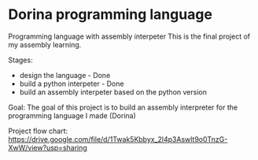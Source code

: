# Dorina programming language
Programming language with assembly interpeter
This is the final project of my assembly learning.

Stages:
* design the language - Done
* build a python interpeter - Done
* build an assembly interpeter based on the python version

Goal:
 The goal of this project is to build an assembly interpreter for the programming language I made (Dorina)

Project flow chart:
https://drive.google.com/file/d/1Twak5Kbbyx_2l4p3Aswlt9o0TnzG-XwW/view?usp=sharing
